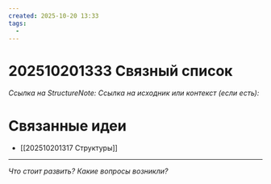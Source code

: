 ```yaml
---
created: 2025-10-20 13:33
tags:
  - 
---
```

# 202510201333 Связный список

*Ссылка на StructureNote:*
*Ссылка на исходник или контекст (если есть):* 

# Связанные идеи
- [[202510201317 Структуры]]
---

*Что стоит развить? Какие вопросы возникли?*
